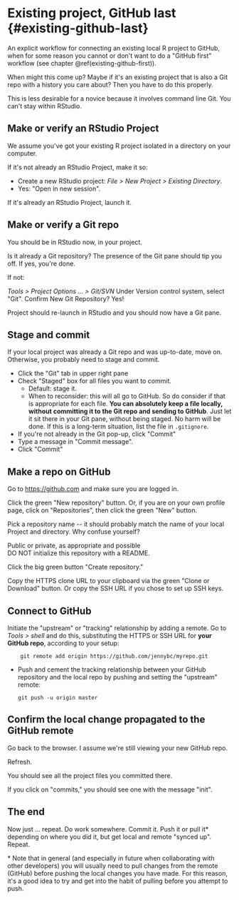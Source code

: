 # Existing project, GitHub last {#existing-github-last}

An explicit workflow for connecting an existing local R project to GitHub, when for some reason you cannot or don't want to do a "GitHub first" workflow (see chapter \@ref(existing-github-first)).

When might this come up? Maybe if it's an existing project that is also a Git repo with a history you care about? Then you have to do this properly.

This is less desirable for a novice because it involves command line Git. You can't stay within RStudio.

## Make or verify an RStudio Project

We assume you've got your existing R project isolated in a directory on your computer.

If it's not already an RStudio Project, make it so:

  * Create a new RStudio project: *File > New Project > Existing Directory*.
  * Yes: "Open in new session".

If it's already an RStudio Project, launch it.

## Make or verify a Git repo

You should be in RStudio now, in your project.

Is it already a Git repository? The presence of the Git pane should tip you off. If yes, you're done.

If not:

*Tools > Project Options ... > Git/SVN* Under Version control system, select "Git". Confirm New Git Repository? Yes!

Project should re-launch in RStudio and you should now have a Git pane.

## Stage and commit

If your local project was already a Git repo and was up-to-date, move on. Otherwise, you probably need to stage and commit.

  * Click the "Git" tab in upper right pane
  * Check "Staged" box for all files you want to commit.
    - Default: stage it.
    - When to reconsider: this will all go to GitHub. So do consider if that is appropriate for each file. **You can absolutely keep a file locally, without committing it to the Git repo and sending to GitHub**. Just let it sit there in your Git pane, without being staged. No harm will be done. If this is a long-term situation, list the file in `.gitignore`.
  * If you're not already in the Git pop-up, click "Commit"
  * Type a message in "Commit message".
  * Click "Commit"

## Make a repo on GitHub

Go to <https://github.com> and make sure you are logged in.

Click the green "New repository" button. Or, if you are on your own profile page, click on "Repositories", then click the green "New" button.

Pick a repository name -- it should probably match the name of your local Project and directory. Why confuse yourself?

Public or private, as appropriate and possible  
DO NOT initialize this repository with a README.

Click the big green button "Create repository."

Copy the HTTPS clone URL to your clipboard via the green "Clone or Download" button. Or copy the SSH URL if you chose to set up SSH keys.

## Connect to GitHub

Initiate the "upstream" or "tracking" relationship by adding a remote. Go to *Tools > shell* and do this, substituting the HTTPS or SSH URL for **your GitHub repo**, according to your setup:

        git remote add origin https://github.com/jennybc/myrepo.git

  * Push and cement the tracking relationship between your GitHub repository and the local repo by pushing and setting the "upstream" remote:
  
        git push -u origin master

## Confirm the local change propagated to the GitHub remote

Go back to the browser. I assume we're still viewing your new GitHub repo.

Refresh.

You should see all the project files you committed there.

If you click on "commits," you should see one with the message "init".

## The end

Now just ... repeat. Do work somewhere. Commit it. Push it or pull it\* depending on where you did it, but get local and remote "synced up". Repeat.

\* Note that in general (and especially in future when collaborating with other developers) you will usually need to pull changes from the remote (GitHub) before pushing the local changes you have made. For this reason, it's a good idea to try and get into the habit of pulling before you attempt to push.
